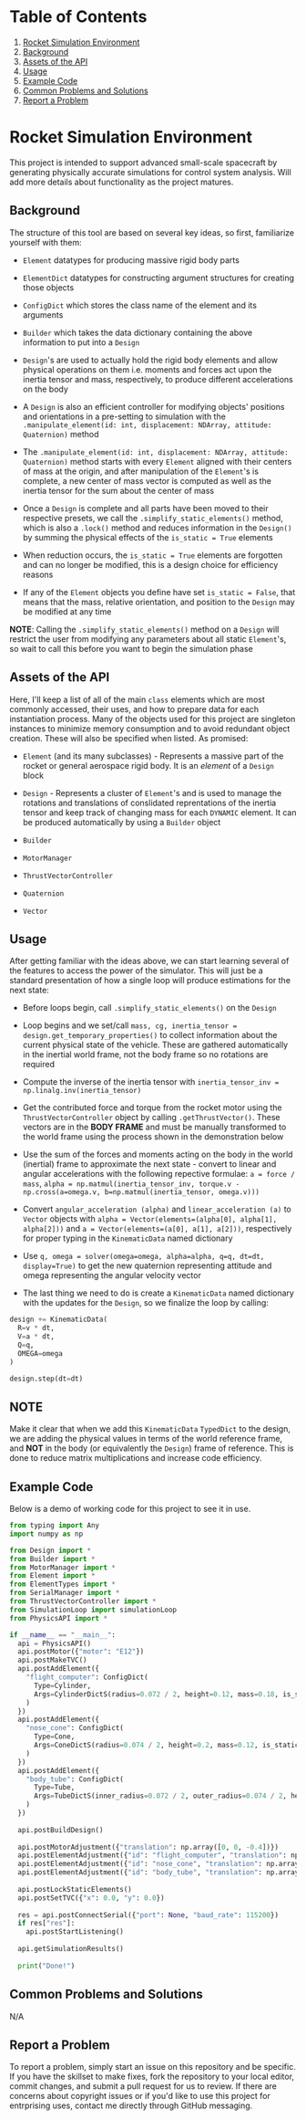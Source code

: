 # Table of Contents
1. [Rocket Simulation Environment](#rocket-simulation-environment)
2. [Background](#background)
3. [Assets of the API](#assets-of-the-api)
4. [Usage](#usage)
5. [Example Code](#example-code)
6. [Common Problems and Solutions](#common-problems-and-solutions)
7. [Report a Problem](#report-a-problem)

# Rocket Simulation Environment

This project is intended to support advanced small-scale spacecraft by generating physically accurate simulations for control system analysis. Will add more details about functionality as the project matures.

## Background

The structure of this tool are based on several key ideas, so first, familiarize yourself with them:

- `Element` datatypes for producing massive rigid body parts

- `ElementDict` datatypes for constructing argument structures for creating those objects

- `ConfigDict` which stores the class name of the element and its arguments

- `Builder` which takes the data dictionary containing the above information to put into a `Design`

- `Design`'s are used to actually hold the rigid body elements and allow physical operations on them i.e. moments and forces act upon the inertia tensor and mass, respectively, to produce different accelerations on the body

- A `Design` is also an efficient controller for modifying objects' positions and orientations in a pre-setting to simulation with the `.manipulate_element(id: int, displacement: NDArray, attitude: Quaternion)` method

- The `.manipulate_element(id: int, displacement: NDArray, attitude: Quaternion)` method starts with every `Element` aligned with their centers of mass at the origin, and after manipulation of the `Element`'s is complete, a new center of mass vector is computed as well as the inertia tensor for the sum about the center of mass

- Once a `Design` is complete and all parts have been moved to their respective presets, we call the `.simplify_static_elements()` method, which is also a `.lock()` method and reduces information in the `Design()` by summing the physical effects of the `is_static = True` elements

- When reduction occurs, the `is_static = True` elements are forgotten and can no longer be modified, this is a design choice for efficiency reasons

- If any of the `Element` objects you define have set `is_static = False`, that means that the mass, relative orientation, and position to the `Design` may be modified at any time


**NOTE**: Calling the `.simplify_static_elements()` method on a `Design` will restrict the user from modifying any parameters about all static `Element`'s, so wait to call this before you want to begin the simulation phase

## Assets of the API

Here, I'll keep a list of all of the main `class` elements which are most commonly accessed, their uses, and how to prepare data for each instantiation process. Many of the objects used for this project are singleton instances to minimize memory consumption and to avoid redundant object creation. These will also be specified when listed. As promised:

- `Element` (and its many subclasses) - Represents a massive part of the rocket or general aerospace rigid body. It is an _element_ of a `Design` block

- `Design` - Represents a cluster of `Element`'s and is used to manage the rotations and translations of conslidated reprentations of the inertia tensor and keep track of changing mass for each `DYNAMIC` element. It can be produced automatically by using a `Builder` object

- `Builder`

- `MotorManager`

- `ThrustVectorController`

- `Quaternion`

- `Vector`

## Usage

After getting familiar with the ideas above, we can start learning several of the features to access the power of the simulator. This will just be a standard presentation of how a single loop will produce estimations for the next state:

- Before loops begin, call `.simplify_static_elements()` on the `Design`

- Loop begins and we set/call `mass, cg, inertia_tensor = design.get_temporary_properties()` to collect information about the current physical state of the vehicle. These are gathered automatically in the inertial world frame, not the body frame so no rotations are required

- Compute the inverse of the inertia tensor with `inertia_tensor_inv = np.linalg.inv(inertia_tensor)`

- Get the contributed force and torque from the rocket motor using the `ThrustVectorController` object by calling `.getThrustVector()`. These vectors are in the **BODY FRAME** and must be manually transformed to the world frame using the process shown in the demonstration below

- Use the sum of the forces and moments acting on the body in the world (inertial) frame to approximate the next state - convert to linear and angular accelerations with the following repective formulae: `a = force / mass`, `alpha = np.matmul(inertia_tensor_inv, torque.v - np.cross(a=omega.v, b=np.matmul(inertia_tensor, omega.v)))`

- Convert `angular_acceleration (alpha)` and `linear_acceleration (a)` to `Vector` objects with `alpha = Vector(elements=(alpha[0], alpha[1], alpha[2]))` and `a = Vector(elements=(a[0], a[1], a[2]))`, respectively for proper typing in the `KinematicData` named dictionary

- Use `q, omega = solver(omega=omega, alpha=alpha, q=q, dt=dt, display=True)` to get the new quaternion representing attitude and omega representing the angular velocity vector

- The last thing we need to do is create a `KinematicData` named dictionary with the updates for the `Design`, so we finalize the loop by calling:

```python
design += KinematicData(
  R=v * dt,
  V=a * dt,
  Q=q,
  OMEGA=omega
)

design.step(dt=dt)
```

## **NOTE**
Make it clear that when we add this `KinematicData` `TypedDict` to the design, we are adding the physical values in terms of the world reference frame, and **NOT** in the body (or equivalently the `Design`) frame of reference. This is done to reduce matrix multiplications and increase code efficiency.

## Example Code

Below is a demo of working code for this project to see it in use.

```python
from typing import Any
import numpy as np

from Design import *
from Builder import *
from MotorManager import *
from Element import *
from ElementTypes import *
from SerialManager import *
from ThrustVectorController import *
from SimulationLoop import simulationLoop
from PhysicsAPI import *

if __name__ == "__main__":
  api = PhysicsAPI()
  api.postMotor({"motor": "E12"})
  api.postMakeTVC()
  api.postAddElement({
    "flight_computer": ConfigDict(
      Type=Cylinder,
      Args=CylinderDictS(radius=0.072 / 2, height=0.12, mass=0.18, is_static=True)
    )
  })
  api.postAddElement({
    "nose_cone": ConfigDict(
      Type=Cone,
      Args=ConeDictS(radius=0.074 / 2, height=0.2, mass=0.12, is_static=True)
    )
  })
  api.postAddElement({
    "body_tube": ConfigDict(
      Type=Tube,
      Args=TubeDictS(inner_radius=0.072 / 2, outer_radius=0.074 / 2, height=0.8, mass=0.3, is_static=True)
    )
  })
  
  api.postBuildDesign()
  
  api.postMotorAdjustment({"translation": np.array([0, 0, -0.4])})
  api.postElementAdjustment({"id": "flight_computer", "translation": np.array([0, 0, 0.15])})
  api.postElementAdjustment({"id": "nose_cone", "translation": np.array([0, 0, 0.4])})
  api.postElementAdjustment({"id": "body_tube", "translation": np.array([0.0, 0.0, -0.05])})
  
  api.postLockStaticElements()
  api.postSetTVC({"x": 0.0, "y": 0.0})
  
  res = api.postConnectSerial({"port": None, "baud_rate": 115200})
  if res["res"]:
    api.postStartListening()
  
  api.getSimulationResults()
  
  print("Done!")
```

## Common Problems and Solutions

N/A

## Report a Problem

To report a problem, simply start an issue on this repository and be specific. If you have the skillset to make fixes, fork the repository to your local editor, commit changes, and submit a pull request for us to review. If there are concerns about copyright issues or if you'd like to use this project for entrprising uses, contact me directly through GitHub messaging.